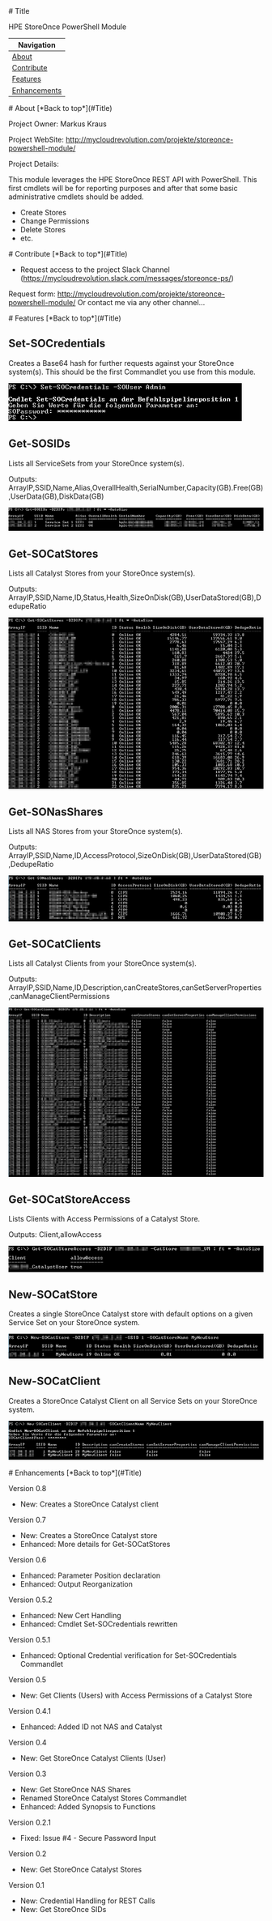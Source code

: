 <a name="Title">
# Title

HPE StoreOnce PowerShell Module

|Navigation|
|-----------------|
|[About](#About)|
|[Contribute](#Contribute)|
|[Features](#Features)|
|[Enhancements](#Enhancements)|


<a name="About">
# About
[*Back to top*](#Title)

Project Owner: Markus Kraus

Project WebSite: http://mycloudrevolution.com/projekte/storeonce-powershell-module/

Project Details:

This module leverages the HPE StoreOnce REST API with PowerShell.
This first cmdlets will be for reporting purposes and after that some basic administrative cmdlets should be added.

+ Create Stores
+ Change Permissions
+ Delete Stores
+ etc.

<a name="Contribute">
# Contribute
[*Back to top*](#Title)

* Request access to the project Slack Channel (https://mycloudrevolution.slack.com/messages/storeonce-ps/)

Request form: http://mycloudrevolution.com/projekte/storeonce-powershell-module/
Or contact me via any other channel...

<a name="Features">
# Features
[*Back to top*](#Title)

## Set-SOCredentials

Creates a Base64 hash for further requests against your StoreOnce system(s).
This should be the first Commandlet you use from this module.

![Set-SOCredentials](/Media/Set-SOCredentials_Neu.png)

## Get-SOSIDs

Lists all ServiceSets from your StoreOnce system(s).

Outputs: ArrayIP,SSID,Name,Alias,OverallHealth,SerialNumber,Capacity(GB).Free(GB),UserData(GB),DiskData(GB)

![Get-SOSIDs](/Media/Get-SOSIDs_Neu.png)

## Get-SOCatStores

Lists all Catalyst Stores from your StoreOnce system(s).

Outputs: ArrayIP,SSID,Name,ID,Status,Health,SizeOnDisk(GB),UserDataStored(GB),DedupeRatio

![Get-SOCatStores](/Media/Get-SOCatStores_Neu.png)

## Get-SONasShares

Lists all NAS Stores from your StoreOnce system(s).

Outputs: ArrayIP,SSID,Name,ID,AccessProtocol,SizeOnDisk(GB),UserDataStored(GB),DedupeRatio

![Get-SONasShares](/Media/Get-SONasShares_Neu.png)

## Get-SOCatClients

Lists all Catalyst Clients from your StoreOnce system(s).

Outputs: ArrayIP,SSID,Name,ID,Description,canCreateStores,canSetServerProperties,canManageClientPermissions

![Get-SOCatClients](/Media/Get-SOCatClients_Neu.png)

## Get-SOCatStoreAccess

Lists Clients with Access Permissions of a Catalyst Store.

Outputs: Client,allowAccess

![Get-SOCatStoreAccess](/Media/Get-SOCatStoreAccess_Neu.png)

## New-SOCatStore

Creates a single StoreOnce Catalyst store with default options on a given Service Set on your StoreOnce system.

![New-SOCatStore](/Media/New-SOCatStore_Neu.png)

## New-SOCatClient

Creates a StoreOnce Catalyst Client on all Service Sets on your StoreOnce system.

![New-SOCatClient](/Media/New-SOCatClient_Neu.png)

<a name="Enhancements">
# Enhancements
[*Back to top*](#Title)

Version 0.8
+ New: Creates a StoreOnce Catalyst client

Version 0.7
+ New: Creates a StoreOnce Catalyst store
+ Enhanced: More details for Get-SOCatStores

Version 0.6
+ Enhanced: Parameter Position declaration 
+ Enhanced: Output Reorganization

Version 0.5.2
+ Enhanced: New Cert Handling 
+ Enhanced: Cmdlet Set-SOCredentials rewritten

Version 0.5.1
+ Enhanced: Optional Credential verification for Set-SOCredentials Commandlet

Version 0.5
+ New: Get Clients (Users) with Access Permissions of a Catalyst Store

Version 0.4.1
+ Enhanced: Added ID not NAS and Catalyst

Version 0.4
+ New: Get StoreOnce Catalyst Clients (User)

Version 0.3
+ New: Get StoreOnce NAS Shares
+ Renamed StoreOnce Catalyst Stores Commandlet
+ Enhanced: Added Synopsis to Functions

Version 0.2.1
+ Fixed: Issue #4 - Secure Password Input

Version 0.2
+ New: Get StoreOnce Catalyst Stores

Version 0.1
+ New: Credential Handling for REST Calls
+ New: Get StoreOnce SIDs

